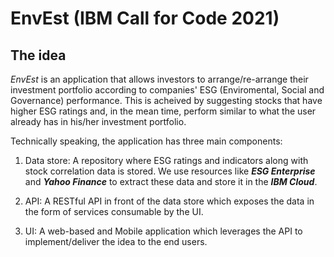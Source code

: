 # EnvEst (IBM Call for Code 2021)

## The idea

*EnvEst* is an application that allows investors to arrange/re-arrange their investment portfolio according to companies' ESG (Enviromental, Social and Governance) performance. This is acheived by suggesting stocks that have higher ESG ratings and, in the mean time, perform similar to what the user already has in his/her investment portfolio.

Technically speaking, the application has three main components:

1. Data store: A repository where ESG ratings and indicators along with stock correlation data is stored. We use resources like *__ESG Enterprise__* and *__Yahoo Finance__* to extract these data and store it in the *__IBM Cloud__*. 

2. API: A RESTful API in front of the data store which exposes the data in the form of services consumable by the UI. 

3. UI: A web-based and Mobile application which leverages the API to implement/deliver the idea to the end users.
